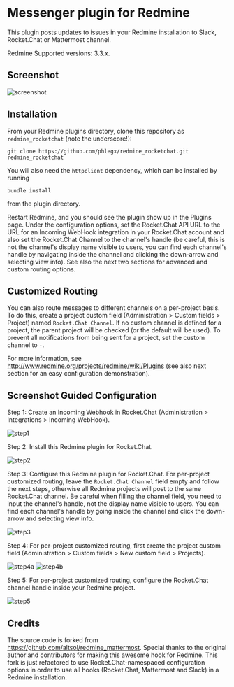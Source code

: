 # Messenger plugin for Redmine

This plugin posts updates to issues in your Redmine installation to Slack, Rocket.Chat or Mattermost channel.

Redmine Supported versions: 3.3.x.


## Screenshot

![screenshot](https://raw.githubusercontent.com/phlegx/redmine_rocketchat/assets/screenshot.png)

## Installation

From your Redmine plugins directory, clone this repository as `redmine_rocketchat` (note
the underscore!):

    git clone https://github.com/phlegx/redmine_rocketchat.git redmine_rocketchat

You will also need the `httpclient` dependency, which can be installed by running

    bundle install

from the plugin directory.

Restart Redmine, and you should see the plugin show up in the Plugins page.
Under the configuration options, set the Rocket.Chat API URL to the URL for an
Incoming WebHook integration in your Rocket.Chat account and also set the Rocket.Chat
Channel to the channel's handle (be careful, this is not the channel's display name
visible to users, you can find each channel's handle by navigating inside the channel
and clicking the down-arrow and selecting view info). See also the next two sections
for advanced and custom routing options.

## Customized Routing

You can also route messages to different channels on a per-project basis. To
do this, create a project custom field (Administration > Custom fields > Project)
named `Rocket.Chat Channel`. If no custom channel is defined for a project, the parent
project will be checked (or the default will be used). To prevent all notifications
from being sent for a project, set the custom channel to `-`.

For more information, see http://www.redmine.org/projects/redmine/wiki/Plugins (see also next section for an easy configuration demonstration).

## Screenshot Guided Configuration

Step 1: Create an Incoming Webhook in Rocket.Chat (Administration > Integrations > Incoming WebHook).

![step1](https://raw.githubusercontent.com/phlegx/redmine_rocketchat/assets/step1.png)

Step 2: Install this Redmine plugin for Rocket.Chat.

![step2](https://raw.githubusercontent.com/phlegx/redmine_rocketchat/assets/step2.png)

Step 3: Configure this Redmine plugin for Rocket.Chat. For per-project customized routing, leave the `Rocket.Chat Channel` field empty and follow the next steps, otherwise all Redmine projects will post to the same Rocket.Chat channel. Be careful when filling the channel field, you need to input the channel's handle, not the display name visible to users. You can find each channel's handle by going inside the channel and click the down-arrow and selecting view info.

![step3](https://raw.githubusercontent.com/phlegx/redmine_rocketchat/assets/step3.png)

Step 4: For per-project customized routing, first create the project custom field (Administration > Custom fields > New custom field > Projects).

![step4a](https://raw.githubusercontent.com/phlegx/redmine_rocketchat/assets/step4a.png)
![step4b](https://raw.githubusercontent.com/phlegx/redmine_rocketchat/assets/step4b.png)

Step 5: For per-project customized routing, configure the Rocket.Chat channel handle inside your Redmine project.

![step5](https://raw.githubusercontent.com/phlegx/redmine_rocketchat/assets/step5.png)

## Credits

The source code is forked from https://github.com/altsol/redmine_mattermost. Special thanks to the original author and contributors for making this awesome hook for Redmine. This fork is just refactored to use Rocket.Chat-namespaced configuration options in order to use all hooks (Rocket.Chat, Mattermost and Slack) in a Redmine installation.
